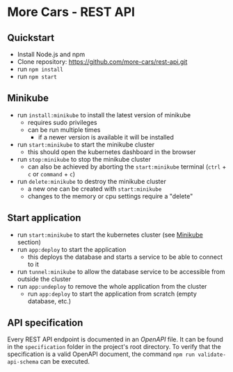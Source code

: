 # More Cars - REST API

## Quickstart

* Install Node.js and npm
* Clone repository: https://github.com/more-cars/rest-api.git
* run `npm install`
* run `npm start`

## Minikube

* run `install:minikube` to install the latest version of minikube
    * requires sudo privileges
    * can be run multiple times
        * if a newer version is available it will be installed
* run `start:minikube` to start the minikube cluster
    * this should open the kubernetes dashboard in the browser
* run `stop:minikube` to stop the minikube cluster
    * can also be achieved by aborting the `start:minikube` terminal (`ctrl` + `c` or `command` + `c`)
* run `delete:minikube` to destroy the minikube cluster
    * a new one can be created with `start:minikube`
    * changes to the memory or cpu settings require a "delete"

## Start application

* run `start:minikube` to start the kubernetes cluster (see [Minikube](#minikube) section)
* run `app:deploy` to start the application
    * this deploys the database and starts a service to be able to connect to it
* run `tunnel:minikube` to allow the database service to be accessible from outside the cluster
* run `app:undeploy` to remove the whole application from the cluster
    * run `app:deploy` to start the application from scratch (empty database, etc.)

## API specification

Every REST API endpoint is documented in an _OpenAPI_ file.
It can be found in the `specification` folder in the project's
root directory.
To verify that the specification is a valid OpenAPI document, the command `npm run validate-api-schema` can be executed. 